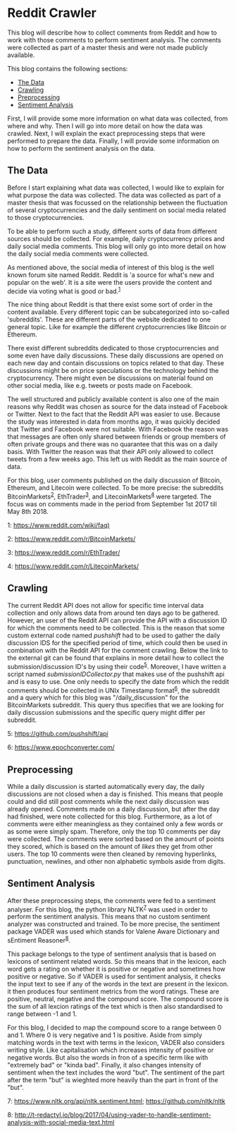 # Reddit Crawler

This blog will describe how to collect comments from Reddit and how to work with those comments to perform sentiment analysis. The comments were collected as part of a master thesis and were not made publicly available.

This blog contains the following sections:
* [The Data](#the-data)
* [Crawling](#crawling)
* [Preprocessing](#preprocessing)
* [Sentiment Analysis](#sentiment-analysis)

First, I will provide some more information on what data was collected, from where and why. Then I will go into more detail on how the data was crawled. Next, I will explain the exact preprocessing steps that were performed to prepare the data. Finally, I will provide some information on how to perform the sentiment analysis on the data.

## The Data

Before I start explaining what data was collected, I would like to explain for what purpose the data was collected. The data was collected as part of a master thesis that was focussed on the relationship between the fluctuation of several cryptocurrencies and the daily sentiment on social media related to those cryptocurrencies. 

To be able to perform such a study, different sorts of data from different sources should be collected. For example, daily cryptocurrency prices and daily social media comments. This blog will only go into more detail on how the daily social media comments were collected. 

As mentioned above, the social media of interest of this blog is the well known forum site named Reddit. Reddit is 'a source for what's new and popular on the web'. It is a site were the users provide the content and decide via voting what is good or bad.<sup>[1](#reddit-footnote)</sup>

The nice thing about Reddit is that there exist some sort of order in the content available. Every different topic can be subcategorized into so-called 'subreddits'. These are different parts of the website dedicated to one general topic. Like for example the different cryptocurrencies like Bitcoin or Ethereum. 

There exist different subreddits dedicated to those cryptocurrencies and some even have daily discussions. These daily discussions are opened on each new day and contain discussions on topics related to that day. These discussions might be on price speculations or the technology behind the cryptocurrency. There might even be discussions on material found on other social media, like e.g. tweets or posts made on Facebook. 

The well structured and publicly available content is also one of the main reasons why Reddit was chosen as source for the data instead of Facebook or Twitter. Next to the fact that the Reddit API was easier to use. Because the study was interested in data from months ago, it was quickly decided that Twitter and Facebook were not suitable. With Facebook the reason was that messages are often only shared between friends or group members of often private groups and there was no quarantee that this was on a daily basis. With Twitter the reason was that their API only allowed to collect tweets from a few weeks ago. This left us with Reddit as the main source of data. 

For this blog, user comments published on the daily discussion of Bitcoin, Ethereum, and Litecoin were collected. To be more precise: the subreddits BitcoinMarkets<sup>[2](#bitcoin-footnote)</sup>, EthTrader<sup>[3](#eth-footnote)</sup>, and LitecoinMarkets<sup>[4](#litecoin-footnote)</sup> were targeted. The focus was on comments made in the period from September 1st 2017 till May 8th 2018.

<a name="reddit-footnote">1</a>: [https://www.reddit.com/wiki/faq)](https://www.reddit.com/wiki/faq)

<a name="bitcoin-footnote">2</a>: https://www.reddit.com/r/BitcoinMarkets/

<a name="eth-footnote">3</a>: https://www.reddit.com/r/EthTrader/

<a name="litecoin-footnote">4</a>: https://www.reddit.com/r/LitecoinMarkets/

## Crawling

The current Reddit API does not allow for specific time interval data collection and only allows data from around ten days ago to be gathered. However, an user of the Reddit API can provide the API with a discussion ID for which the comments need to be collected. This is the reason that some custom external code named _pushshift_ had to be used to gather the daily discussion IDS for the specified period of time, which could then be used in combination with the Reddit API for the comment crawling. Below the link to the external git can be found that explains in more detail how to collect the submission/discussion ID's by using their code<sup>[5](#pushshift-footnote)</sup>. Moreover, I have written a script named _submissionIDCollector.py_ that makes use of the pushshift api and is easy to use. One only needs to specify the date from which the reddit comments should be collected in UNIx Timestamp format<sup>[6](#unix-footnote)</sup>, the subreddit and a query which for this blog was "/daily_discussion" for the BitcoinMarkets subreddit. This query thus specifies that we are looking for daily discussion submissions and the specific query might differ per subreddit.

<a name="pushshift-footnote">5</a>: https://github.com/pushshift/api

<a name="unix-footnote">6</a>: https://www.epochconverter.com/

## Preprocessing

While a daily discussion is started automatically every day, the daily discussions are not closed when a day is finished. This means that people could and did still post comments while the next daily discussion was already opened. Comments made on a daily discussion, but after the day had finished, were note collected for this blog. Furthermore, as a lot of comments were either meaningless as they contained only a few words or as some were simply spam. Therefore, only the top 10 comments per day were collected. The comments were sorted based on the amount of points they scored, which is based on the amount of _likes_ they get from other users. The top 10 comments were then cleaned by removing hyperlinks, punctuation, newlines, and other non alphabetic symbols aside from digits. 

## Sentiment Analysis

After these preprocessing steps, the comments were fed to a sentiment analyser. For this blog, the python library NLTK<sup>[7](#nltk-footnote)</sup> was used in order to perform the sentiment analysis. This means that no custom sentiment analyzer was constructed and trained. To be more precise, the sentiment package VADER was used which stands for Valene Aware Dictionary and sEntiment Reasoner<sup>[8](#vader-footnote)</sup>. 

This package belongs to the type of sentiment analysis that is based on lexicons of sentiment related words. So this means that in the lexicon, each word gets a rating on whether it is positive or negative and sometimes how positive or negative. So if VADER is used for sentiment analysis, it checks the input text to see if any of the words in the text are present in the lexicon. it then produces four sentiment metrics from the word ratings. These are positive, neutral, negative and the compound score. The compound score is the sum of all lexcion ratings of the text which is then also standardised to range between -1 and 1. 

For this blog, I decided to map the compound score to a range between 0 and 1. Where 0 is very negative and 1 is positive. Aside from simply matching words in the text with terms in the lexicon, VADER also considers writing style. Like capitalisation which increases intensity of positive or negative words. But also the words in fron of a specific term like with "extremely bad" or "kinda bad". Finally, it also changes intensity of sentiment when the text includes the word "but". The sentiment of the part after the term "but" is wieghted more heavily than the part in front of the "but".

<a name="nltk-footnote">7</a>: https://www.nltk.org/api/nltk.sentiment.html; https://github.com/nltk/nltk

<a name="vader-footnote">8</a>: http://t-redactyl.io/blog/2017/04/using-vader-to-handle-sentiment-analysis-with-social-media-text.html
